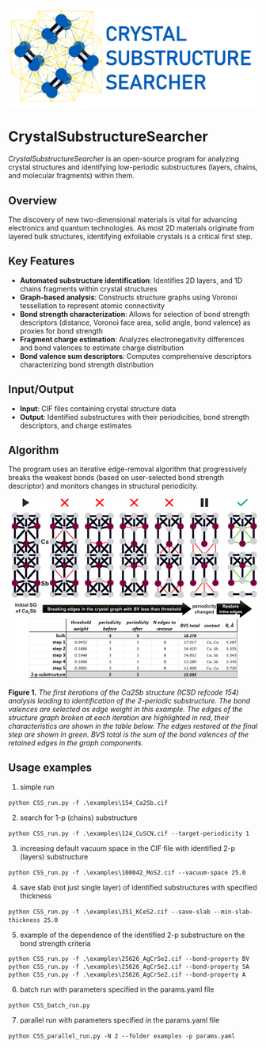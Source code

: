 ![Logo](images/CSS_logo.png)

# CrystalSubstructureSearcher
*CrystalSubstructureSearcher* is an open-source program for analyzing crystal structures and identifying low-periodic substructures (layers, chains, and molecular fragments) within them.

## Overview

The discovery of new two-dimensional materials is vital for advancing electronics and quantum technologies. As most 2D materials originate from layered bulk structures, identifying exfoliable crystals is a critical first step.

## Key Features

- **Automated substructure identification**: Identifies 2D layers, and 1D chains fragments within crystal structures
- **Graph-based analysis**: Constructs structure graphs using Voronoi tessellation to represent atomic connectivity
- **Bond strength characterization**: Allows for selection of bond strength descriptors (distance, Voronoi face area, solid angle, bond valence) as proxies for bond strength
- **Fragment charge estimation**: Analyzes electronegativity differences and bond valences to estimate charge distribution
- **Bond valence sum descriptors**: Computes comprehensive descriptors characterizing bond strength distribution

## Input/Output

- **Input**: CIF files containing crystal structure data
- **Output**: Identified substructures with their periodicities, bond strength descriptors, and charge estimates

## Algorithm
The program uses an iterative edge-removal algorithm that progressively breaks the weakest bonds (based on user-selected bond strength descriptor) and monitors changes in structural periodicity.

![Workflow](images/algo_example.png)

**Figure 1.** *The first iterations of the Ca2Sb structure (ICSD refcode 154) analysis leading to identification of the 2-periodic substructure. The bond valences are selected as edge weight in this example. The edges of the structure graph broken at each iteration are highlighted in red, their characteristics are shown in the table below. The edges restored at the final step are shown in green. BVS total is the sum of the bond valences of the retained edges in the graph components.*

## Usage examples

1. simple run

```python CSS_run.py -f .\examples\154_Ca2Sb.cif```

2. search for 1-p (chains) substructure

```python CSS_run.py -f .\examples\124_CuSCN.cif --target-periodicity 1```

3. increasing default vacuum space in the CIF file with identified 2-p (layers) substructure

```python CSS_run.py -f .\examples\100042_MoS2.cif --vacuum-space 25.0```

4. save slab (not just single layer) of identified substructures with specified thickness

```python CSS_run.py -f .\examples\351_KCeS2.cif --save-slab --min-slab-thickness 25.0```

5. example of the dependence of the identified 2-p substructure on the bond strength criteria

```
python CSS_run.py -f .\examples\25626_AgCrSe2.cif --bond-property BV
python CSS_run.py -f .\examples\25626_AgCrSe2.cif --bond-property SA
python CSS_run.py -f .\examples\25626_AgCrSe2.cif --bond-property A
```

6. batch run with parameters specified in the params.yaml file

```python CSS_batch_run.py```

7. parallel run with parameters specified in the params.yaml file

```python CSS_parallel_run.py -N 2 --folder examples -p params.yaml```